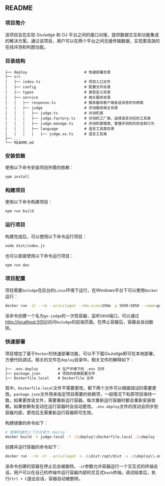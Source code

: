 ## README

### 项目简介

该项目旨在实现 GoJudge 和 OJ 平台之间的接口对接，提供数据交互和功能集成的解决方案。通过该项目，用户可以在两个平台之间无缝传输数据，实现更高效的在线评测和判题功能。

### 目录结构
```
├── deploy                          # 快速部署目录
├── src
│   ├── index.ts                    # 项目入口文件
│   ├── config                      # 配置文件目录
│   ├── types                       # 类型定义目录
│   ├── service                     # 相关服务目录
│   │   ├── response.ts             # 服务器向客户端发送消息的句柄类
│   │   ├── judge                   # 评测服务相关目录
│   │   │   ├── judge.ts            # 评测机类
│   │   │   ├── judge.factory.ts    # 评测机工厂类，选择语言对应的工具类
│   │   │   ├── judge.manage.ts     # 评测机管理类，管理评测机的状态和行为
│   │   │   ├── language            # 语言工具类目录
│   │   │   │   ├── judge.xx.ts     # 语言工具类
├── ...
└── README.md
```

### 安装依赖

使用以下命令安装项目所需的依赖：
```bash
npm install
```

### 构建项目

使用以下命令构建项目：
```bash
npm run build
```

### 运行项目
构建完成后，可以使用以下命令运行项目：
```bash
node dist/index.js
```

也可以直接使用以下命令运行项目：
```bash
npm run dev
```

### 项目配置

项目需要`GoJudge`在后台的`Linux`环境下运行，在Windows平台下可以使用`Docker`运行：

```bash
docker run -it --rm --privileged --shm-size=256m -p 5050:5050 --name=go-judge criyle/go-judge
```

该命令创建一个名为`go-judge`的一次性容器，监听`5050`端口，可以通过[http://localhost:5050](http://localhost:5050)访问`GoJudge`的前端页面。在停止容器后，容器会自动删除。

### 快速部署

项目增加了基于`Docker`的快速部署功能，可以不下载GoJudge即可在本地部署，方便代码调试。相关的文件在`deploy`目录中。相关文件的解释如下：

```txt
├── .env.deploy         # 生产环境下的 .env 文件
├── package.json        # 项目的依赖配置文件
├── Dockerfile.local    # Dockerfile 文件
```

其中，`Dockerfile.local`文件不需要更改，剩下两个文件可以根据调试的需要更改。`package.json`文件用来指定项目需要的依赖项，一般情况下和原项目保持一致。如果更改该文件，需要重新运行容器。每次重新运行容器时都会重新安装依赖。如果依赖有变动在运行容器时会自动更改。`.env.deploy`文件的改动会同步到容器内部，更改后无需重新运行容器即可生效。

构建镜像的命令如下：

```bash
# 镜像构建的上下文目录为 deploy
docker build -t judge-local -f .\\deploy\\Dockerfile.local .\\deploy
```

创建并运行容器的命令如下：

```bash
docker run --rm -it --privileged -v .\\dist:/opt/dist -v .\\deploy\\.env.deploy:/opt/.env -v .\\deploy\\package.json:/opt/package.json --name judge-local -p 8000:8000 judge-local
```

该命令创建的容器在停止后会被删除。`-it`参数允许容器运行一个交互式的终端会话，用户可以在自己的终端中运行容器内部的交互式`bash`终端。调试结束后，执行`Ctrl + C`退出会话，容器自动被删除。